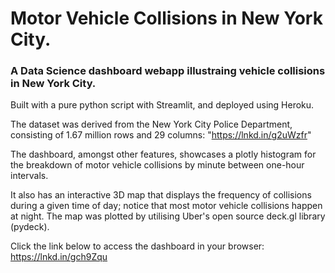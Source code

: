 # Motor Vehicle Collisions in New York City.

### A Data Science dashboard webapp illustraing vehicle collisions in New York City.
Built with a pure python script with Streamlit, and deployed using Heroku.

The dataset was derived from the New York City Police Department, consisting of 1.67 million rows and 29 columns:
"https://lnkd.in/g2uWzfr"

The dashboard, amongst other features, showcases a plotly histogram for the breakdown of motor vehicle collisions by minute between one-hour intervals.

It also has an interactive 3D map that displays the frequency of collisions during a given time of day; notice that most motor vehicle collisions happen at night. The map was plotted by utilising Uber's open source deck.gl library (pydeck).

Click the link below to access the dashboard in your browser:  
https://lnkd.in/gch9Zqu

